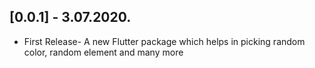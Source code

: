 ## [0.0.1] - 3.07.2020.

* First Release- A new Flutter package which helps in picking random color, random element and many more
